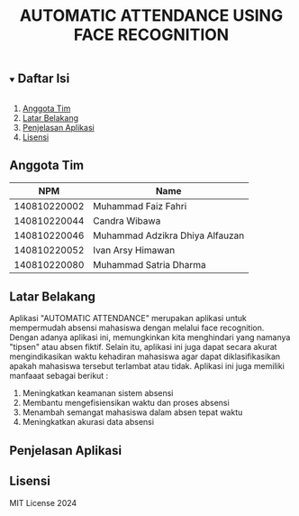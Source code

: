 <p align="center">
  <h1 align="center">
    AUTOMATIC ATTENDANCE USING FACE RECOGNITION
  </h1>
</p>

<!-- Daftar Isi -->
<details open="open">
  <summary><h2 style="display: inline-block">Daftar Isi</h2></summary>
  <ol>
    <li><a href="#anggota-tim">Anggota Tim</a></li>
    <li><a href="#latar-belakang">Latar Belakang</a></li>
    <li><a href="#penjelasan-aplikasi">Penjelasan Aplikasi</a></li>
    <li><a href="#lisensi">Lisensi</a></li>
  </ol>
</details>

<!-- Anggota Tim -->
## Anggota Tim
| NPM           | Name                            |
| ------------- |---------------------------------|
| 140810220002  | Muhammad Faiz Fahri             |
| 140810220044  | Candra Wibawa                   |
| 140810220046  | Muhammad Adzikra Dhiya Alfauzan |
| 140810220052  | Ivan Arsy Himawan               |
| 140810220080  | Muhammad Satria Dharma          |

<!-- Latar Belakang -->
## Latar Belakang

Aplikasi "AUTOMATIC ATTENDANCE" merupakan aplikasi untuk mempermudah absensi mahasiswa dengan melalui face recognition. Dengan adanya aplikasi ini, memungkinkan kita menghindari yang namanya "tipsen" atau absen fiktif. Selain itu, aplikasi ini juga dapat secara akurat mengindikasikan waktu kehadiran mahasiswa agar dapat diklasifikasikan apakah mahasiswa tersebut terlambat atau tidak. Aplikasi ini juga memiliki manfaaat sebagai berikut : 

<ol>
<li>Meningkatkan keamanan sistem absensi</li>
<li>Membantu mengefisiensikan waktu dan proses absensi</li>
<li>Menambah semangat mahasiswa dalam absen tepat waktu</li>
<li>Meningkatkan akurasi data absensi</li>
</ol>

<!-- Penjelasan Aplikasi -->
## Penjelasan Aplikasi

<!-- Lisensi -->
## Lisensi

MIT License 2024
